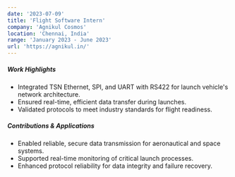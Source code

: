```yaml
---
date: '2023-07-09'
title: 'Flight Software Intern'
company: 'Agnikul Cosmos'
location: 'Chennai, India'
range: 'January 2023 - June 2023'
url: 'https://agnikul.in/'
---
```


##### **Work Highlights**

- Integrated TSN Ethernet, SPI, and UART with RS422 for launch vehicle's network architecture.
- Ensured real-time, efficient data transfer during launches.
- Validated protocols to meet industry standards for flight readiness.

##### **Contributions & Applications**

- Enabled reliable, secure data transmission for aeronautical and space systems.
- Supported real-time monitoring of critical launch processes.
- Enhanced protocol reliability for data integrity and failure recovery.

